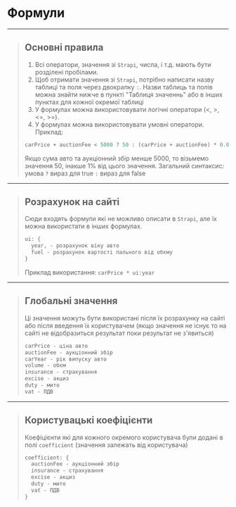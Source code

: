 # Формули

---

> ## Основні правила
>
> 1. Всі оператори, значення зі `Strapi`, числа, і т.д. мають бути розділені пробілами.
> 2. Щоб отримати значення зі `Strapi`, потрібно написати назву таблиці та поля через двокрапку `:`. Назви таблиць та полів можна знайти нижче в пункті "Таблиця значеннь" або в інших пунктах для кожної окремої таблиці
> 3. У формулах можна використовувати логічні оператори (<, >, <=, >=).
> 4. У формулах можна використовувати умовні оператори. Приклад:
>
> ```js
> carPrice + auctionFee < 5000 ? 50 : (carPrice + auctionFee) * 0.01;
> ```
>
> Якщо сума авто та аукціонний збір менше 5000, то візьмемо значення 50, інакше 1% від цього значення.
> Загальний синтаксис: умова `?` вираз для true `:` вираз для false

---

> ## Розрахунок на сайті
>
> Сюди входять формули які не можливо описати в `Strapi`, але їх можна використати в інших формулах.
>
> ```js
> ui: {
>   year, - розрахунок віку авто
>   fuel - розрахунок вартості пального від обєму
> }
> ```
>
> Приклад використання: `carPrice * ui:year`

---

> ## Глобальні значення
>
> Ці значення можуть бути використані після їх розрахунку на сайті або після введення їх користувачем (якщо значення не існує то на сайті не відобразиться результат поки результат не з'явиться)
>
> ```js
> carPrice - ціна авто
> auctionFee - аукціонний збір
> carYear - рік випуску авто
> volume - обєм
> insurance - страхування
> excise - акциз
> duty - мито
> vat - ПДВ
> ```

---

> ## Користувацькі коефіцієнти
>
> Коефіцієнти які для кожного окремого користувача були додані в полі `coefficient` (значення залежать від користувача)
>
> ```js
> coefficient: {
>   auctionFee - аукціонний збір
>   insurance - страхування
>   excise - акциз
>   duty - мито
>   vat - ПДВ
> }
> ```
